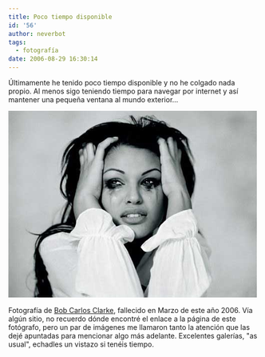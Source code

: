 ```yaml
---
title: Poco tiempo disponible
id: '56'
author: neverbot
tags:
  - fotografía
date: 2006-08-29 16:30:14
---
```


Últimamente he tenido poco tiempo disponible y no he colgado nada propio. Al menos sigo teniendo tiempo para navegar por internet y así mantener una pequeña ventana al mundo exterior...

[![bobcarlosclarke_gabrielle.jpg](./poco-tiempo-disponible/bobcarlosclarke_gabrielle.jpg "Bob Carlos Clarke")](./poco-tiempo-disponible/bobcarlosclarke_gabrielle.jpg "Bob Carlos Clarke")

Fotografía de [Bob Carlos Clarke](http://www.bobcarlosclarke.com/), fallecido en Marzo de este año 2006. Vía algún sitio, no recuerdo dónde encontré el enlace a la página de este fotógrafo, pero un par de imágenes me llamaron tanto la atención que las dejé apuntadas para mencionar algo más adelante. Excelentes galerías, "as usual", echadles un vistazo si tenéis tiempo.

